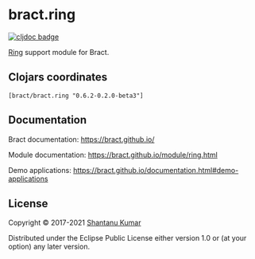 # bract.ring

[![cljdoc badge](https://cljdoc.org/badge/bract/bract.ring)](https://cljdoc.org/d/bract/bract.ring)

[Ring](https://github.com/ring-clojure) support module for Bract.


## Clojars coordinates

`[bract/bract.ring "0.6.2-0.2.0-beta3"]`


## Documentation

Bract documentation: https://bract.github.io/

Module documentation: https://bract.github.io/module/ring.html

Demo applications: https://bract.github.io/documentation.html#demo-applications


## License

Copyright © 2017-2021 [Shantanu Kumar](https://github.com/kumarshantanu)

Distributed under the Eclipse Public License either version 1.0 or (at
your option) any later version.
